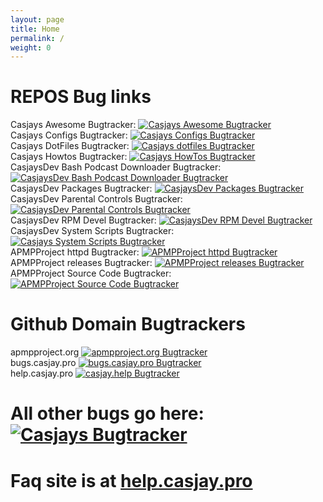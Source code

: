 ```yaml
---
layout: page
title: Home
permalink: /
weight: 0
---
```


# REPOS Bug links

Casjays Awesome Bugtracker:                           [![Casjays Awesome Bugtracker](https://img.shields.io/github/issues/casjay/awesome.svg)](https://github.com/casjay/awesome/issues)  
Casjays Configs Bugtracker:                           [![Casjays Configs Bugtracker](https://img.shields.io/github/issues/casjay/configs.svg)](https://github.com/casjay/configs/issues)  
Casjays DotFiles Bugtracker:                          [![Casjays dotfiles Bugtracker](https://img.shields.io/github/issues/casjay/dotfiles.svg)](https://github.com/casjay/dotfiles/issues)  
Casjays Howtos Bugtracker:                            [![Casjays HowTos Bugtracker](https://img.shields.io/github/issues/casjay/howtos.svg)](https://github.com/casjay/howtos/issues)  
CasjaysDev Bash Podcast Downloader Bugtracker:        [![CasjaysDev Bash Podcast Downloader Bugtracker](https://img.shields.io/github/issues/casjaysdev/bash-podcast-downloader.svg)](https://github.com/casjays/bash-podcast-downloader/issues)  
CasjaysDev Packages Bugtracker:                       [![CasjaysDev Packages Bugtracker](https://img.shields.io/github/issues/casjaysdev/packages.svg)](https://github.com/casjaysdev/packages/issues)  
CasjaysDev Parental Controls Bugtracker:              [![CasjaysDev Parental Controls Bugtracker](https://img.shields.io/github/issues/casjaysdev/parental-controls.svg)](https://github.com/casjaysdev/parental-controls/issues)  
CasjaysDev RPM Devel Bugtracker:                      [![CasjaysDev RPM Devel Bugtracker](https://img.shields.io/github/issues/casjaysdev/rpm-devel.svg)](https://github.com/casjaysdev/rpm-devel/issues)  
CasjaysDev System Scripts Bugtracker:                 [![Casjays System Scripts Bugtracker](https://img.shields.io/github/issues/casjaysdev/system-scripts.svg)](https://github.com/casjaysdev/system-scripts/issues)  
APMPProject httpd Bugtracker:                         [![APMPProject httpd Bugtracker](https://img.shields.io/github/issues/apmpproject/httpd.svg)](https://github.com/apmpproject/httpd/issues)  
APMPProject releases Bugtracker:                      [![APMPProject releases Bugtracker](https://img.shields.io/github/issues/apmpproject/releases.svg)](https://github.com/apmpproject/releases/issues)  
APMPProject Source Code Bugtracker:                   [![APMPProject Source Code Bugtracker](https://img.shields.io/github/issues/apmpproject/sourcecode.svg)](https://github.com/apmpproject/sourcecode/issues)  
  
# Github Domain Bugtrackers  

apmpproject.org                                       [![apmpproject.org Bugtracker](https://img.shields.io/github/issues/casjaysdev-sites/apmpproject.org.svg)](https://github.com/casjaysdev-sites/apmpproject.org/issues)  
bugs.casjay.pro                                       [![bugs.casjay.pro Bugtracker](https://img.shields.io/github/issues/casjaysdev-sites/bugs.casjay.pro.svg)](https://github.com/casjaysdev-sites/bugs.casjay.pro/issues)  
help.casjay.pro                                       [![casjay.help Bugtracker](https://img.shields.io/github/issues/casjaysdev-sites/casjay.help.svg)](https://github.com/casjaysdev-sites/help.casjay.pro/issues)  
  
# All other bugs go here: [![Casjays Bugtracker](https://img.shields.io/github/issues/casjaysdev-sites/bugs.casjay.pro.svg)](https://github.com/casjaysdev-sites/bugs.casjay.pro/issues)  
  
# Faq site is at [help.casjay.pro](http://help.casjay.pro)
